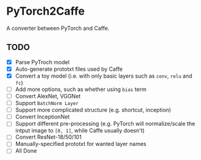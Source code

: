 # PyTorch2Caffe
A converter between PyTorch and Caffe.

## TODO

- [x] Parse PyTroch model
- [x] Auto-generate prototxt files used by Caffe
- [x] Convert a toy model (i.e. with only basic layers such as `conv`, `relu` and `fc`)
- [ ] Add more options, such as whether using `bias` term
- [ ] Convert AlexNet, VGGNet
- [ ] Support `BatchNorm Layer`
- [ ] Support more complicated structure (e.g. shortcut, inception)
- [ ] Convert InceptionNet
- [ ] Support different pre-processing (e.g. PyTorch will normalize/scale the intput image to `[0, 1]`, while Caffe usually doesn't)
- [ ] Convert ResNet-18/50/101
- [ ] Manually-specified prototxt for wanted layer names
- [ ] All Done

